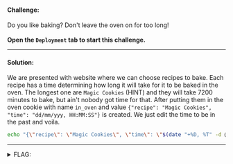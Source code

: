 #### Challenge:

Do you like baking? Don't leave the oven on for too long! <br><br> <b>Open the <code>Deployment</code> tab to start this challenge.</b>

---

#### Solution:

We are presented with website where we can choose recipes to bake. Each recipe has a time determining how long it will take for it to be baked in the oven. The longest one are `Magic Cookies` (HINT) and they will take 7200 minutes to bake, but ain't nobody got time for that. After putting them in the oven cookie with name `in_oven` and value `{"recipe": "Magic Cookies", "time": "dd/mm/yyy, HH:MM:SS"}` is created. We just edit the time to be in the past and voila.

```bash
echo "{\"recipe\": \"Magic Cookies\", \"time\": \"$(date "+%D, %T" -d @$(( $(date "+%s") - 432300)) )\"}" | base64
```

---

<details><summary>FLAG:</summary>

```
flag{you_are_the_master_baker}
```

</details>
<br/>
